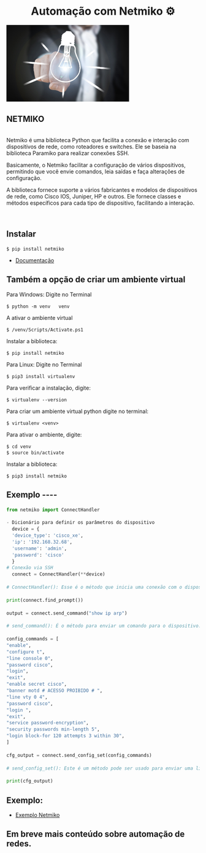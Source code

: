 <h1 align ="center"> Automação com Netmiko ⚙</h1>

<img src="/img/img.jpg" width="320">

## NETMIKO

<br/>
Netmiko é uma biblioteca Python que facilita a conexão e interação com dispositivos de rede, como roteadores e switches. Ele se baseia na biblioteca Paramiko para realizar conexões SSH.

Basicamente, o Netmiko facilitar a configuração de vários dispositivos, permitindo que você envie comandos, leia saídas e faça alterações de configuração.

A biblioteca fornece suporte a vários fabricantes e modelos de dispositivos de rede, como Cisco IOS, Juniper, HP e outros. Ele fornece classes e métodos específicos para cada tipo de dispositivo, facilitando a interação.

<br/>

## Instalar

```
$ pip install netmiko

```

- <a href="https://pypi.org/project/netmiko/"> Documentação </a>

## Também a opção de criar um ambiente virtual

Para Windows:
Digite no Terminal

```
$ python -m venv   venv
```

A ativar o ambiente virtual

```
$ /venv/Scripts/Activate.ps1
```

Instalar a biblioteca:

```
$ pip install netmiko

```

Para Linux:
Digite no Terminal

```
$ pip3 install virtualenv
```

Para verificar a instalação, digite:

```
$ virtualenv --version
```

Para criar um ambiente virtual python digite no terminal:

```
$ virtualenv <venv>
```

Para ativar o ambiente, digite:

```
$ cd venv
$ source bin/activate

```

Instalar a biblioteca:

```
$ pip3 install netmiko

```

## Exemplo ----

```py
from netmiko import ConnectHandler

- Dicionário para definir os parâmetros do dispositivo
  device = {
  'device_type': 'cisco_xe',
  'ip': '192.168.32.68',
  'username': 'admin',
  'password': 'cisco'
  }
# Conexão via SSH
  connect = ConnectHandler(**device)

# ConnectHandler(): Esse é o método que inicia uma conexão com o dispositivo.

print(connect.find_prompt())

output = connect.send_command("show ip arp")

# send_command(): É o método para enviar um comando para o dispositivo.

config_commands = [
"enable",
"configure t",
"line console 0",
"password cisco",
"login",
"exit",
"enable secret cisco",
"banner motd # ACESSO PROIBIDO # ",
"line vty 0 4",
"password cisco",
"login ",
"exit",
"service password-encryption",
"security passwords min-length 5",
"login block-for 120 attempts 3 within 30",
]

cfg_output = connect.send_config_set(config_commands)

# send_config_set(): Este é um método pode ser usado para enviar uma lista de comandos de configuração para o dispositivo.

print(cfg_output)
```

## Exemplo:

- [Exemplo Netmiko](readme_ex.md)

## Em breve mais conteúdo sobre automação de redes.

##
